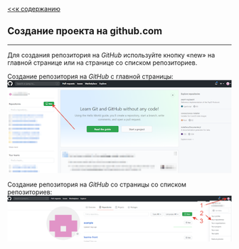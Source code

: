[<<к содержанию](./readme.md)

## Создание проекта на github.com
---
Для создания репозитория на *GitHub* используйте кнопку «new» на главной странице или на странице со списком репозиториев.

Создание репозитория на *GitHub* c главной страницы:
![](./creat1.png)

Создание репозитория на *GitHub* со страницы со списком репозиториев:
![](./creat2.png)
